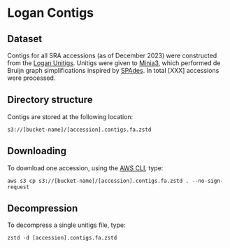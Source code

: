 # Logan Contigs

## Dataset

Contigs for all SRA accessions (as of December 2023) were constructed from the [Logan Unitigs](Unitigs.md). Unitigs were given to [Minia3](https://github.com/GATB/minia), which performed de Bruijn graph simplifications inspired by [SPAdes](https://github.com/ablab/spades). In total [XXX] accessions were processed. 

## Directory structure

Contigs are stored at the following location:

    s3://[bucket-name]/[accession].contigs.fa.zstd

## Downloading 

To download one accession, using the [AWS CLI](https://aws.amazon.com/cli/), type:
    
    aws s3 cp s3://[bucket-name]/[accession].contigs.fa.zstd . --no-sign-request

## Decompression

To decompress a single unitigs file, type:

    zstd -d [accession].contigs.fa.zstd
